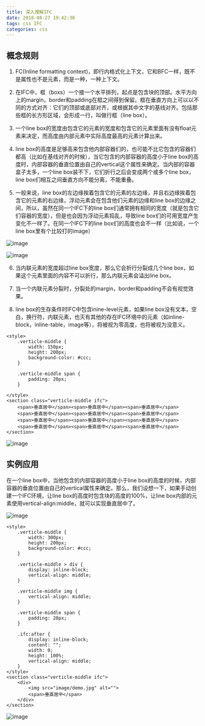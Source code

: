 ```yaml
---
title: 深入理解IFC
date: 2018-08-27 19:42:30
tags: css IFC
categories: css
---
```


## 概念规则

1. FC(Inline formatting context)，即行内格式化上下文，它和BFC一样，既不是属性也不是元素，而是一种，一种上下文。

2. 在IFC中，框（boxs）一个接一个水平排列，起点是包含块的顶部。水平方向上的margin，border和padding在框之间得到保留。框在垂直方向上可以以不同的方式对齐：它们的顶部或底部对齐，或根据其中文字的基线对齐。包括那些框的长方形区域，会形成一行，叫做行框（line box）。

3. 一个line box的宽度由包含它的元素的宽度和包含它的元素里面有没有float元素来决定，而高度由内部元素中实际高度最高的元素计算出来。

4. line box的高度是足够高来包含他内部容器们的，也可能不比它包含的容器们都高（比如在基线对齐的时候），当它包含的内部容器的高度小于line box的高度时，内部容器的垂直位置由自己的vertical这个属性来确定。当内部的容器盒子太多，一个line box装不下，它们折行之后会变成两个或多个line box，line box们相互之间垂直方向不能分离，不能重叠。
5. 一般来说，line box的左边缘挨着包含它的元素的左边缘，并且右边缘挨着包含它的元素的右边缘，浮动元素会在包含他们元素的边缘和line box的边缘之间，所以，虽然在同一个IFC下的line box们通常拥有相同的宽度（就是包含它们容器的宽度），但是也会因为浮动元素捣乱，导致line box们的可用宽度产生变化不一样了。在同一个IFC下的line box们的高度也会不一样（比如说，一个line box里有个比较打的image）

![image](https://note.youdao.com/yws/public/resource/b9cdada69234d36736d09235b516171c/xmlnote/120ADFFD113A46C2B9578E8F73121C0C/7322)

![image](https://note.youdao.com/yws/public/resource/b9cdada69234d36736d09235b516171c/xmlnote/C0D416285D5A4A258F8614C992BF958F/7325)

6. 当内联元素的宽度超过line box宽度，那么它会折行分裂成几个line box，如果这个元素里面的内容不可以折行，那么内联元素会溢出line box。

7. 当一个内联元素分裂时，分裂处的margin，border和padding不会有视觉效果。

8. line box的生存条件时IFC中包含inine-level元素，如果line box没有文本，空白，换行符，内联元素，也灭有其他的存在IFC环境中的元素（如inline-block，inline-table，image等），将被视为零高度，也将被视为没意义。


```
<style>
    .verticle-middle {
        width: 150px;
        height: 200px;
        background-color: #ccc;
    }

    .verticle-middle span {
        padding: 20px;
    }

</style>
<section class="verticle-middle ifc">
    <span>垂直居中</span><span>垂直居中</span><span>垂直居中</span>
    <span>垂直居中</span><span>垂直居中</span><span>垂直居中</span>
    <span>垂直居中</span><span>垂直居中</span><span>垂直居中</span>
    <span>垂直居中</span><span>垂直居中</span><span>垂直居中</span>
</section>
```

![image](https://note.youdao.com/yws/public/resource/b9cdada69234d36736d09235b516171c/xmlnote/68A94D377F0641F2AA8B9F8FB4C916F6/7354)

## 实例应用

在一个line box中，当他包含的内部容器的高度小于line box的高度的时候，内部容器的垂直位置由自己的vertical属性来确定。那么，我们设想一下，如果手动创建一个IFC环境，让line box的高度时包含块的高度的100%，让line box内部的元素使用vertical-align:middle，就可以实现垂直居中了。

![image](https://note.youdao.com/yws/public/resource/b9cdada69234d36736d09235b516171c/xmlnote/A823E0E469A040708A73C7B1599E77A2/7372)


```
<style>
    .verticle-middle {
        width: 300px;
        height: 200px;
        background-color: #ccc;
    }

    .verticle-middle > div {
        display: inline-block;
        vertical-align: middle;
    }

    .verticle-middle img {
        vertical-align: middle;
    }

    .verticle-middle span {
        padding: 20px;
    }

    .ifc:after {
        display: inline-block;
        content: "";
        width: 0;
        height: 100%;
        vertical-align: middle;
    }
</style>
<section class="verticle-middle ifc">
    <div>
        <img src="image/demo.jpg" alt="">
        <span>垂直居中</span>
    </div>
</section>

```

![image](https://note.youdao.com/yws/public/resource/b9cdada69234d36736d09235b516171c/xmlnote/E9673B1DA3694756BF4F62B85F45C207/7378)
